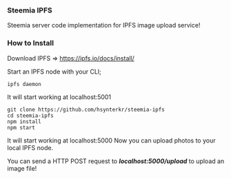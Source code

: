 ### Steemia IPFS
Steemia server code implementation for IPFS image upload service!

### How to Install

Download IPFS => https://ipfs.io/docs/install/

Start an IPFS node with your CLI;
```
ipfs daemon 
```
It will start working at localhost:5001
```
git clone https://github.com/hsynterkr/steemia-ipfs
cd steemia-ipfs
npm install
npm start
```
It will start working at localhost:5000
Now you can upload photos to your local IPFS node.

You can send a HTTP POST request to <em><b>localhost:5000/upload</b></em>  to upload an image file!
